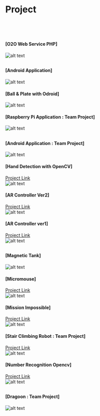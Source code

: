 # Project
<br><br>

##
#### [O2O Web Service PHP]
![alt text](images/img18.PNG)
<br>


##
#### [Android Application]
![alt text](images/img17.PNG)
<br>
#### [Ball & Plate with Odroid]
![alt text](images/img16.PNG)
<br>
#### [Raspberry Pi Application : Team Project]
![alt text](images/img15.PNG)
<br>


##
#### [Android Application : Team Project]
![alt text](images/img14.PNG)
<br>
#### [Hand Detection with OpenCV]
[Project Link](./Hand_Detection_with_OpenCV&Magnetic_Lift)
<br>
![alt text](images/img10.PNG)
<br>
#### [AR Controller Ver2]
[Project Link](./AR_Controller_Ver2)
<br>
![alt text](images/img9.PNG)
<br>
#### [AR Controller ver1]
[Project Link](./AR_Controller_Ver1)
<br>
![alt text](images/img8.PNG)
<br>

##
#### [Magnetic Tank]
![alt text](images/img13.PNG)
<br>
#### [Micromouse]
[Project Link](./Micromouse)
<br>
![alt text](images/img7.PNG)
<br>
#### [Mission Impossible]
[Project Link](./Mission_Impossible_Ghost_Protocol)
<br>
![alt text](images/img6.PNG)
<br>

#### [Stair Climbing Robot : Team Project]
[Project Link](./Stair_Climbing_Robot)
<br>
![alt text](images/img4.PNG)
<br>

#### [Number Recognition Opencv]
[Project Link](./Number_Recognition_OpenCV)
<br>
![alt text](images/img1.PNG)
<br>



##
#### [Dragoon : Team Project]
![alt text](images/img12.PNG)
